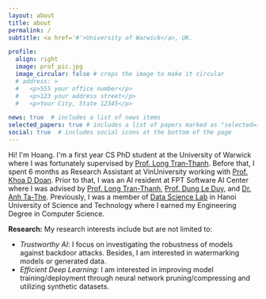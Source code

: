 ```yaml
---
layout: about
title: about
permalink: /
subtitle: <a href='#'>University of Warwick</a>, UK.

profile:
  align: right
  image: prof_pic.jpg
  image_circular: false # crops the image to make it circular
  # address: >
  #   <p>555 your office number</p>
  #   <p>123 your address street</p>
  #   <p>Your City, State 12345</p>

news: true  # includes a list of news items
selected_papers: true # includes a list of papers marked as "selected={true}"
social: true  # includes social icons at the bottom of the page
---
```

Hi! I'm Hoang. I'm a first year CS PhD student at the University of Warwick where I was fortunately supervised by [Prof. Long Tran-Thanh](https://warwick.ac.uk/fac/sci/dcs/people/long_tran-thanh/). Before that, I spent 6 months as Research Assistant at VinUniversity working with [Prof. Khoa D Doan](https://khoadoan.me/). Prior to that, I was an AI resident at FPT Software AI Center where I was advised by [Prof. Long Tran-Thanh](https://warwick.ac.uk/fac/sci/dcs/people/long_tran-thanh/), [Prof. Dung Le Duy](https://andrew-dungle.github.io/), and [Dr. Anh Ta-The](https://the-anhta.github.io/). Previously, I was a member of [Data Science Lab](http://ds.soict.hust.edu.vn/) in Hanoi University of Science and Technology where I earned my Engineering Degree in Computer Science. 

**Research:** My research interests include but are not limited to:
- *Trustworthy AI*: I focus on investigating the robustness of models against backdoor attacks. Besides, I am interested in watermarking models or generated data.
- *Efficient Deep Learning*: I am interested in improving model training/deployment through neural network pruning/compressing and utilizing synthetic datasets.
<!-- My current works focus on Sparse Neural Network, Continual Learning, and Meta Learning with the ultimate goal that creating AI model having the learning abilities like human (rapid and continuous learning tasks without catastrophic forgetting). In particular, I am investigating brain-inspired Continual Learning model which different network's components take into account different tasks. -->
